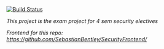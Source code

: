 [![Build Status](https://www.travis-ci.com/SebastianBentley/Security4sem.svg?branch=main)](https://www.travis-ci.com/SebastianBentley/Security4sem)

*This project is the exam project for 4 sem security electives*

*Frontend for this repo: https://github.com/SebastianBentley/SecurityFrontend/*
